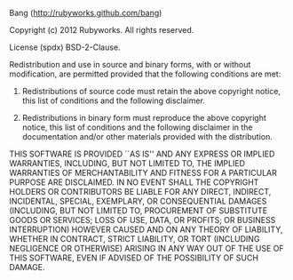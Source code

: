 Bang (http://rubyworks.github.com/bang)

Copyright (c) 2012 Rubyworks. All rights reserved.

License (spdx) BSD-2-Clause.

Redistribution and use in source and binary forms, with or without
modification, are permitted provided that the following conditions are met:

1. Redistributions of source code must retain the above copyright notice,
   this list of conditions and the following disclaimer.

2. Redistributions in binary form must reproduce the above copyright
   notice, this list of conditions and the following disclaimer in the
   documentation and/or other materials provided with the distribution.

THIS SOFTWARE IS PROVIDED ``AS IS'' AND ANY EXPRESS OR IMPLIED WARRANTIES,
INCLUDING, BUT NOT LIMITED TO, THE IMPLIED WARRANTIES OF MERCHANTABILITY AND
FITNESS FOR A PARTICULAR PURPOSE ARE DISCLAIMED. IN NO EVENT SHALL THE
COPYRIGHT HOLDERS OR CONTRIBUTORS BE LIABLE FOR ANY DIRECT, INDIRECT,
INCIDENTAL, SPECIAL, EXEMPLARY, OR CONSEQUENTIAL DAMAGES (INCLUDING, BUT
NOT LIMITED TO, PROCUREMENT OF SUBSTITUTE GOODS OR  SERVICES; LOSS OF USE,
DATA, OR PROFITS; OR BUSINESS INTERRUPTION) HOWEVER CAUSED AND ON ANY THEORY
OF LIABILITY, WHETHER IN CONTRACT, STRICT LIABILITY, OR TORT (INCLUDING
NEGLIGENCE OR OTHERWISE) ARISING IN ANY WAY OUT OF THE USE OF THIS SOFTWARE,
EVEN IF ADVISED OF THE POSSIBILITY OF SUCH DAMAGE.
